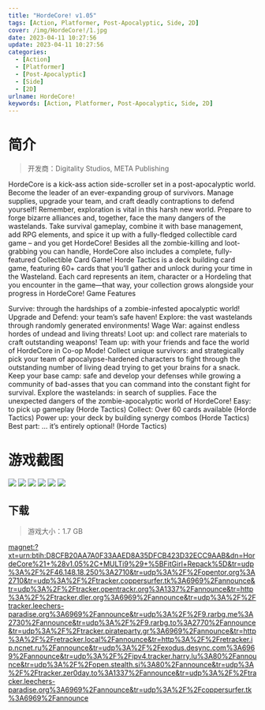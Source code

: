 ```yaml
---
title: "HordeCore! v1.05"
tags: [Action, Platformer, Post-Apocalyptic, Side, 2D]
cover: /img/HordeCore!/1.jpg
date: 2023-04-11 10:27:56
update: 2023-04-11 10:27:56
categories: 
  - [Action]
  - [Platformer]
  - [Post-Apocalyptic]
  - [Side]
  - [2D]
urlname: HordeCore!
keywords: [Action, Platformer, Post-Apocalyptic, Side, 2D]
---
```

# 简介

> 开发商：Digitality Studios, META Publishing

HordeCore is a kick-ass action side-scroller set in a post-apocalyptic world. Become the leader of an ever-expanding group of survivors. Manage supplies, upgrade your team, and craft deadly contraptions to defend yourself! Remember, exploration is vital in this harsh new world. Prepare to forge bizarre alliances and, together, face the many dangers of the wastelands. Take survival gameplay, combine it with base management, add RPG elements, and spice it up with a fully-fledged collectible card game – and you get HordeCore!
Besides all the zombie-killing and loot-grabbing you can handle, HordeCore also includes a complete, fully-featured Collectible Card Game!
Horde Tactics is a deck building card game, featuring 60+ cards that you’ll gather and unlock during your time in the Wasteland. Each card represents an item, character or a Hordeling that you encounter in the game—that way, your collection grows alongside your progress in HordeCore!
Game Features

Survive: through the hardships of a zombie-infested apocalyptic world!
Upgrade and Defend: your team’s safe haven!
Explore: the vast wastelands through randomly generated environments!
Wage War: against endless hordes of undead and living threats!
Loot up: and collect rare materials to craft outstanding weapons!
Team up: with your friends and face the world of HordeCore in Co-op Mode!
Collect unique survivors: and strategically pick your team of apocalypse-hardened characters to fight through the outstanding number of living dead trying to get your brains for a snack.
Keep your base camp: safe and develop your defenses while growing a community of bad-asses that you can command into the constant fight for survival.
Explore the wastelands: in search of supplies. Face the unexpected dangers of the zombie-apocalyptic world of HordeCore!
Easy: to pick up gameplay (Horde Tactics)
Collect: Over 60 cards available (Horde Tactics)
Power up: your deck by building synergy combos (Horde Tactics)
Best part: … it’s entirely optional! (Horde Tactics)

# 游戏截图

![](/img/HordeCore!/2.jpg)
![](/img/HordeCore!/3.jpg)
![](/img/HordeCore!/4.jpg)
![](/img/HordeCore!/5.jpg)
![](/img/HordeCore!/6.jpg)
![](/img/HordeCore!/7.jpg)


## 下载

> 游戏大小：1.7 GB

[magnet:?xt=urn:btih:D8CFB20AA7A0F33AAED8A35DFCB423D32ECC9AAB&amp;dn=HordeCore%21+%28v1.05%2C+MULTi9%29+%5BFitGirl+Repack%5D&amp;tr=udp%3A%2F%2F46.148.18.250%3A2710&amp;tr=udp%3A%2F%2Fopentor.org%3A2710&amp;tr=udp%3A%2F%2Ftracker.coppersurfer.tk%3A6969%2Fannounce&amp;tr=udp%3A%2F%2Ftracker.opentrackr.org%3A1337%2Fannounce&amp;tr=http%3A%2F%2Ftracker.dler.org%3A6969%2Fannounce&amp;tr=udp%3A%2F%2Ftracker.leechers-paradise.org%3A6969%2Fannounce&amp;tr=udp%3A%2F%2F9.rarbg.me%3A2730%2Fannounce&amp;tr=udp%3A%2F%2F9.rarbg.to%3A2770%2Fannounce&amp;tr=udp%3A%2F%2Ftracker.pirateparty.gr%3A6969%2Fannounce&amp;tr=http%3A%2F%2Fretracker.local%2Fannounce&amp;tr=http%3A%2F%2Fretracker.ip.ncnet.ru%2Fannounce&amp;tr=udp%3A%2F%2Fexodus.desync.com%3A6969%2Fannounce&amp;tr=udp%3A%2F%2Fipv4.tracker.harry.lu%3A80%2Fannounce&amp;tr=udp%3A%2F%2Fopen.stealth.si%3A80%2Fannounce&amp;tr=udp%3A%2F%2Ftracker.zer0day.to%3A1337%2Fannounce&amp;tr=udp%3A%2F%2Ftracker.leechers-paradise.org%3A6969%2Fannounce&amp;tr=udp%3A%2F%2Fcoppersurfer.tk%3A6969%2Fannounce](magnet:?xt=urn:btih:D8CFB20AA7A0F33AAED8A35DFCB423D32ECC9AAB&amp;dn=HordeCore%21+%28v1.05%2C+MULTi9%29+%5BFitGirl+Repack%5D&amp;tr=udp%3A%2F%2F46.148.18.250%3A2710&amp;tr=udp%3A%2F%2Fopentor.org%3A2710&amp;tr=udp%3A%2F%2Ftracker.coppersurfer.tk%3A6969%2Fannounce&amp;tr=udp%3A%2F%2Ftracker.opentrackr.org%3A1337%2Fannounce&amp;tr=http%3A%2F%2Ftracker.dler.org%3A6969%2Fannounce&amp;tr=udp%3A%2F%2Ftracker.leechers-paradise.org%3A6969%2Fannounce&amp;tr=udp%3A%2F%2F9.rarbg.me%3A2730%2Fannounce&amp;tr=udp%3A%2F%2F9.rarbg.to%3A2770%2Fannounce&amp;tr=udp%3A%2F%2Ftracker.pirateparty.gr%3A6969%2Fannounce&amp;tr=http%3A%2F%2Fretracker.local%2Fannounce&amp;tr=http%3A%2F%2Fretracker.ip.ncnet.ru%2Fannounce&amp;tr=udp%3A%2F%2Fexodus.desync.com%3A6969%2Fannounce&amp;tr=udp%3A%2F%2Fipv4.tracker.harry.lu%3A80%2Fannounce&amp;tr=udp%3A%2F%2Fopen.stealth.si%3A80%2Fannounce&amp;tr=udp%3A%2F%2Ftracker.zer0day.to%3A1337%2Fannounce&amp;tr=udp%3A%2F%2Ftracker.leechers-paradise.org%3A6969%2Fannounce&amp;tr=udp%3A%2F%2Fcoppersurfer.tk%3A6969%2Fannounce)